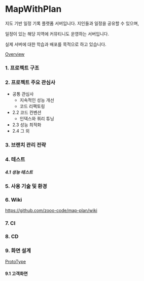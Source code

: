 MapWithPlan
===========
지도 기반 일정 기록 플랫폼 서버입니다.
지인들과 일정을 공유할 수 있으며, 

일정이 있는 해당 지역에 커뮤티니도 운영하는 서버입니다.

실제 서버에 대한 학습과 배포를 목적으로 하고 있습니다.
 

[Overview](https://ovenapp.io/view/igQ9zwNX8hZeELH4pUkpYjcAqXwPrMgd/Z3RBl)

### 1. 프로젝트 구조


### 2. 프로젝트 주요 관심사
- 공통 관심사
  - 지속적인 성능 개선
  - 코드 리팩토링
- 2.2 코드 컨벤션 
  - 인덱스와 쿼리 튜닝
- 2.3 성능 최적화
- 2.4 그 외


### 3. 브랜치 관리 전략


### 4. 테스트

##### 4.1 성능 테스트

### 5. 사용 기술 및 환경


### 6. Wiki
https://github.com/zooo-code/map-plan/wiki

### 7. CI

### 8. CD


### 9. 화면 설계
[ProtoType](https://ovenapp.io/view/kQ9bpGlA8kSjXexXvNPTym1u2JSNatnK/)
#### 9.1 고객화면

